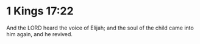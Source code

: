 # 1 Kings 17:22

And the LORD heard the voice of Elijah; and the soul of the child came into him again, and he revived.
